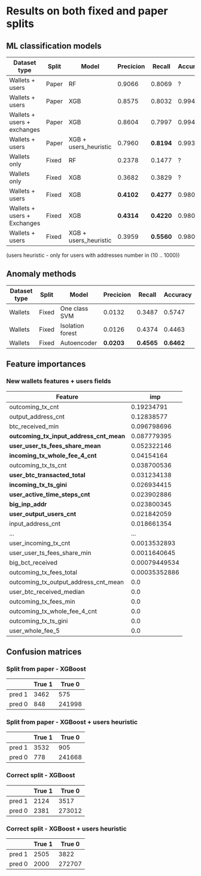 # Results on both fixed and paper splits


## ML classification models

| Dataset type | Split | Model | Precicion | Recall | Accuracy |
|----------|----------|----------|----------|----------|----------|
| Wallets + users  | Paper | RF | 0.9066 | 0.8069 | ?
| Wallets + users  | Paper | XGB | 0.8575 | 0.8032 | 0.9942
| Wallets + users + exchanges  | Paper | XGB | 0.8604 | 0.7997 | 0.9942
| Wallets + users  | Paper | XGB + users_heuristic | 0.7960 | **0.8194** | 0.9931
| Wallets only | Fixed | RF | 0.2378 | 0.1477 | ?
| Wallets only | Fixed | XGB | 0.3682 | 0.3829 | ?
| Wallets + users | Fixed | XGB | **0.4102** | **0.4277** | 0.9807
| Wallets + users + Exchanges | Fixed | XGB | **0.4314** | **0.4220** | 0.9807
| Wallets + users | Fixed | XGB + users_heuristic | 0.3959 | **0.5560** | 0.9800

(users heuristic - only for users with addresses number in (10 .. 1000))

## Anomaly methods

| Dataset type | Split | Model | Precicion | Recall | Accuracy |
|----------|----------|----------|----------|----------|----------|
| Wallets  | Fixed | One class SVM | 0.0132 | 0.3487 | 0.5747
| Wallets  | Fixed | Isolation forest | 0.0126 | 0.4374 | 0.4463
| Wallets  | Fixed | Autoencoder | **0.0203** | **0.4565** | **0.6462**


## Feature importances

### New wallets features + users fields

| Feature | imp |
|----------|----------|
| outcoming_tx_cnt | 0.19234791 |
| output_address_cnt | 0.12838577 |
| btc_received_min | 0.096798696 |
| **outcoming_tx_input_address_cnt_mean** | 0.087779395 |
| **user_user_ts_fees_share_mean** | 0.052322146 |
| **incoming_tx_whole_fee_4_cnt** | 0.04154164 |
| outcoming_tx_ts_cnt | 0.038700536 |
| **user_btc_transacted_total** | 0.031234138 |
| **incoming_tx_ts_gini** | 0.026934415 |
| **user_active_time_steps_cnt** | 0.023902886 |
| **big_inp_addr** | 0.023800345 |
| **user_output_users_cnt** | 0.021842059 |
| input_address_cnt | 0.018661354 |
| ... | ... |
| user_incoming_tx_cnt | 0.0013532893 |
| user_user_ts_fees_share_min | 0.0011640645 |
| big_bct_received | 0.00079449534 |
| outcoming_tx_fees_total | 0.00035352886 |
| outcoming_tx_output_address_cnt_mean | 0.0 |
| user_btc_received_median | 0.0 |
| outcoming_tx_fees_min | 0.0 |
| outcoming_tx_whole_fee_4_cnt | 0.0 |
| outcoming_tx_ts_gini | 0.0 |
| user_whole_fee_5 | 0.0 |


## Confusion matrices

### Split from paper - XGBoost

|  | True 1 | True 0 |
|----------|----------|----------| 
| pred 1 | 3462 |	575 |	 
| pred 0	| 848 |	241998	|


### Split from paper - XGBoost + users heuristic

|  | True 1 | True 0 |
|----------|----------|----------| 
| pred 1 | 3532 |	905 |	 
| pred 0	| 778 |	241668	|


### Correct split - XGBoost

|  | True 1 | True 0 |
|----------|----------|----------| 
| pred 1 | 2124 |	3517 |	 
| pred 0	| 2381 |	273012	|


### Correct split - XGBoost + users heuristic

|  | True 1 | True 0 |
|----------|----------|----------| 
| pred 1 | 2505 |	3822 |	 
| pred 0	| 2000 |	272707	|
